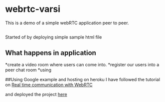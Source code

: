 # webrtc-varsi
This is a demo of a simple webRTC application peer to peer.

## 
Started  of by deploying simple sample html file

## What happens in application
*create a video room where users can come into.
*register our users into a peer chat room 
*using 

##Using Google example and hosting on heroku 
I have followed the tutorial on [Real time communication with WebRTC](https://codelabs.developers.google.com/codelabs/webrtc-web)

and deployed the project [here](https://webrtc-varsi.herokuapp.com)




